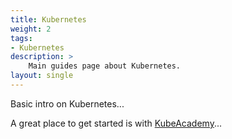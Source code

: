 ```yaml
---
title: Kubernetes
weight: 2
tags:
- Kubernetes
description: >
    Main guides page about Kubernetes.
layout: single
---
```


Basic intro on Kubernetes...

A great place to get started is with [KubeAcademy](https://kube.academy)...
